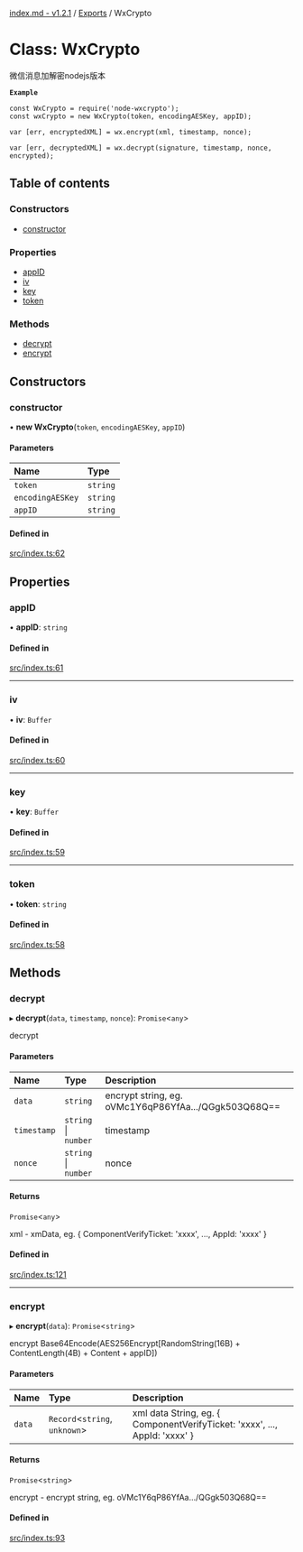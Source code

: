 [index.md - v1.2.1](../README.md) / [Exports](../modules.md) / WxCrypto

# Class: WxCrypto

微信消息加解密nodejs版本

**`Example`**

```
const WxCrypto = require('node-wxcrypto');
const wxCrypto = new WxCrypto(token, encodingAESKey, appID);

var [err, encryptedXML] = wx.encrypt(xml, timestamp, nonce);

var [err, decryptedXML] = wx.decrypt(signature, timestamp, nonce, encrypted);
```

## Table of contents

### Constructors

- [constructor](WxCrypto.md#constructor)

### Properties

- [appID](WxCrypto.md#appid)
- [iv](WxCrypto.md#iv)
- [key](WxCrypto.md#key)
- [token](WxCrypto.md#token)

### Methods

- [decrypt](WxCrypto.md#decrypt)
- [encrypt](WxCrypto.md#encrypt)

## Constructors

### constructor

• **new WxCrypto**(`token`, `encodingAESKey`, `appID`)

#### Parameters

| Name | Type |
| :------ | :------ |
| `token` | `string` |
| `encodingAESKey` | `string` |
| `appID` | `string` |

#### Defined in

[src/index.ts:62](https://github.com/saqqdy/node-wxcrypto/blob/5664070/src/index.ts#L62)

## Properties

### appID

• **appID**: `string`

#### Defined in

[src/index.ts:61](https://github.com/saqqdy/node-wxcrypto/blob/5664070/src/index.ts#L61)

___

### iv

• **iv**: `Buffer`

#### Defined in

[src/index.ts:60](https://github.com/saqqdy/node-wxcrypto/blob/5664070/src/index.ts#L60)

___

### key

• **key**: `Buffer`

#### Defined in

[src/index.ts:59](https://github.com/saqqdy/node-wxcrypto/blob/5664070/src/index.ts#L59)

___

### token

• **token**: `string`

#### Defined in

[src/index.ts:58](https://github.com/saqqdy/node-wxcrypto/blob/5664070/src/index.ts#L58)

## Methods

### decrypt

▸ **decrypt**(`data`, `timestamp`, `nonce`): `Promise`<`any`\>

decrypt

#### Parameters

| Name | Type | Description |
| :------ | :------ | :------ |
| `data` | `string` | encrypt string, eg. oVMc1Y6qP86YfAa.../QGgk503Q68Q== |
| `timestamp` | `string` \| `number` | timestamp |
| `nonce` | `string` \| `number` | nonce |

#### Returns

`Promise`<`any`\>

xml - xmData, eg. { ComponentVerifyTicket: 'xxxx', ..., AppId: 'xxxx' }

#### Defined in

[src/index.ts:121](https://github.com/saqqdy/node-wxcrypto/blob/5664070/src/index.ts#L121)

___

### encrypt

▸ **encrypt**(`data`): `Promise`<`string`\>

encrypt
Base64Encode(AES256Encrypt[RandomString(16B) + ContentLength(4B) + Content + appID])

#### Parameters

| Name | Type | Description |
| :------ | :------ | :------ |
| `data` | `Record`<`string`, `unknown`\> | xml data String, eg. { ComponentVerifyTicket: 'xxxx', ..., AppId: 'xxxx' } |

#### Returns

`Promise`<`string`\>

encrypt - encrypt string, eg. oVMc1Y6qP86YfAa.../QGgk503Q68Q==

#### Defined in

[src/index.ts:93](https://github.com/saqqdy/node-wxcrypto/blob/5664070/src/index.ts#L93)
